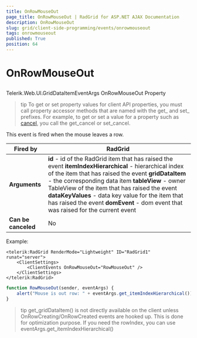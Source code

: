 ```yaml
---
title: OnRowMouseOut
page_title: OnRowMouseOut | RadGrid for ASP.NET AJAX Documentation
description: OnRowMouseOut
slug: grid/client-side-programming/events/onrowmouseout
tags: onrowmouseout
published: True
position: 64
---
```


# OnRowMouseOut



## 

Telerik.Web.UI.GridDataItemEventArgs OnRowMouseOut Property

>tip To get or set property values for client API properties, you must call property accessor methods that are named with the get_ and set_ prefixes. For example, to get or set a value for a property such as [cancel](http://msdn.microsoft.com/en-us/library/bb310859.aspx), you call the get_cancel or set_cancel.
>


This event is fired when the mouse leaves a row.


|  **Fired by**  | RadGrid |
| ------ | ------ |
| **Arguments** | **id** - id of the RadGrid item that has raised the event **itemIndexHierarchical** - hierarchical index of the item that has raised the event **gridDataItem** - the corresponding data item **tableView** - owner TableView of the item that has raised the event **dataKeyValues** - data key value for the item that has raised the event **domEvent** - dom event that was raised for the current event|
| **Can be canceled** |No|

Example:

````ASP.NET
<telerik:RadGrid RenderMode="Lightweight" ID="RadGrid1" runat="server">
    <ClientSettings>
        <ClientEvents OnRowMouseOut="RowMouseOut" />
    </ClientSettings>
</telerik:RadGrid>
````



````JavaScript
function RowMouseOut(sender, eventArgs) {
    alert("Mouse is out row: " + eventArgs.get_itemIndexHierarchical());
}
````



>tip get_gridDataItem() is not directly available on the client unless OnRowCreating/OnRowCreated events are hooked up. This is done for optimization purpose. If you need the rowIndex, you can use eventArgs.get_itemIndexHierarchical()
>

